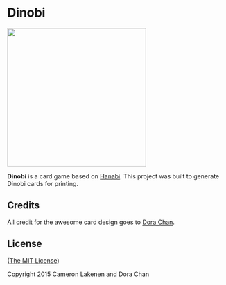 # Dinobi

<img src="https://rawgithub.com/lakenen/dinobi-cards/master/svg/brach.svg" width="320" />

**Dinobi** is a card game based on [Hanabi](http://en.wikipedia.org/wiki/Hanabi_%28card_game%29). This project was built to generate Dinobi cards for printing.

## Credits

All credit for the awesome card design goes to [Dora Chan](https://github.com/doralchan).

## License

([The MIT License](LICENSE))

Copyright 2015 Cameron Lakenen and Dora Chan
